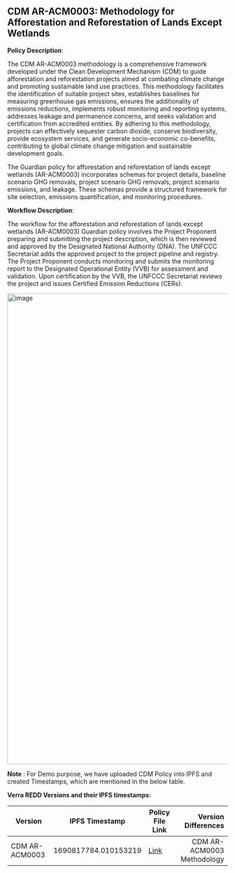 ## CDM AR-ACM0003: Methodology for Afforestation and Reforestation of Lands Except Wetlands

**Policy Description**: 

The CDM AR-ACM0003 methodology is a comprehensive framework developed under the Clean Development Mechanism (CDM) to guide afforestation and reforestation projects aimed at combating climate change and promoting sustainable land use practices. This methodology facilitates the identification of suitable project sites, establishes baselines for measuring greenhouse gas emissions, ensures the additionality of emissions reductions, implements robust monitoring and reporting systems, addresses leakage and permanence concerns, and seeks validation and certification from accredited entities. By adhering to this methodology, projects can effectively sequester carbon dioxide, conserve biodiversity, provide ecosystem services, and generate socio-economic co-benefits, contributing to global climate change mitigation and sustainable development goals.

The Guardian policy for afforestation and reforestation of lands except wetlands (AR-ACM0003) incorporates schemas for project details, baseline scenario GHG removals, project scenario GHG removals, project scenario emissions, and leakage. These schemas provide a structured framework for site selection, emissions quantification, and monitoring procedures.

**Workflow Description**:

The workflow for the afforestation and reforestation of lands except wetlands (AR-ACM0003) Guardian policy involves the Project Proponent preparing and submitting the project description, which is then reviewed and approved by the Designated National Authority (DNA). The UNFCCC Secretariat adds the approved project to the project pipeline and registry. The Project Proponent conducts monitoring and submits the monitoring report to the Designated Operational Entity (VVB) for assessment and validation. Upon certification by the VVB, the UNFCCC Secretariat reviews the project and issues Certified Emission Reductions (CERs).

<img width="1074" alt="image" src="https://github.com/hashgraph/guardian/assets/79293833/ca1f586e-ad42-46f9-82bd-cd47e9dfaa5f">

**Note** :
For Demo purpose, we have uploaded CDM Policy into IPFS and created Timestamps, which are mentioned in the below table.

**Verra REDD Versions and their IPFS timestamps:**

| Version | IPFS Timestamp | Policy File Link | Version Differences |
|---|---|---|---:|
| CDM AR-ACM0003  | 1690817784.010153219 | [Link](https://github.com/hashgraph/guardian/blob/main/Methodology%20Library/CDM/CDM.policy) | CDM AR-ACM0003 Methodology |

